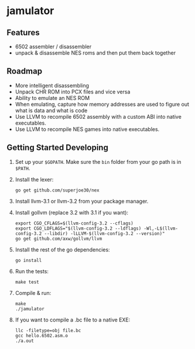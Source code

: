 # jamulator

## Features

 * 6502 assembler / disassembler
 * unpack & disassemble NES roms and then put them back together

## Roadmap

 * More intelligent disassembling
 * Unpack CHR ROM into PCX files and vice versa
 * Ability to emulate an NES ROM
 * When emulating, capture how memory addresses are used to figure
   out what is data and what is code
 * Use LLVM to recompile 6502 assembly with a custom ABI into
   native executables.
 * Use LLVM to recompile NES games into native executables.


## Getting Started Developing

1. Set up your `$GOPATH`. Make sure the `bin` folder from your go path
   is in `$PATH`.
2. Install the lexer:

    ```
    go get github.com/superjoe30/nex
    ```

3. Install llvm-3.1 or llvm-3.2 from your package manager.
4. Install gollvm (replace 3.2 with 3.1 if you want):

    ```
    export CGO_CFLAGS=$(llvm-config-3.2 --cflags)
    export CGO_LDFLAGS="$(llvm-config-3.2 --ldflags) -Wl,-L$(llvm-config-3.2 --libdir) -lLLVM-$(llvm-config-3.2 --version)"
    go get github.com/axw/gollvm/llvm
    ```

5. Install the rest of the go dependencies:

    ```
    go install
    ```

6. Run the tests:

    ```
    make test
    ```

7. Compile & run:

    ```
    make
    ./jamulator
    ```

8. If you want to compile a .bc file to a native EXE:

    ```
    llc -filetype=obj file.bc
    gcc hello.6502.asm.o
    ./a.out
    ```

